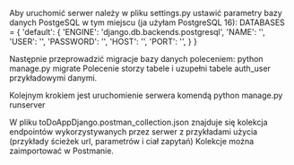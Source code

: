 
Aby uruchomić serwer należy w pliku settings.py ustawić parametry bazy danych PostgeSQL w tym miejscu (ja użyłam PostgreSQL 16):
DATABASES = {
        'default': {
        'ENGINE': 'django.db.backends.postgresql',
        'NAME': '',
        'USER': '',
        'PASSWORD': '',
        'HOST': '',
        'PORT': '',
    }
}

Następnie przeprowadzić migracje bazy danych poleceniem: python manage.py migrate 
Polecenie storzy tabele i uzupełni tabele auth_user przykładowymi danymi.

Kolejnym krokiem jest uruchomienie serwera komendą 
python manage.py runserver

W pliku toDoAppDjango.postman_collection.json znajduje się kolekcja endpointów wykorzystywanych przez serwer z przykładami użycia (przykłady ścieżek url, parametrów i ciał zapytań)
Kolekcje można zaimportować w Postmanie.

